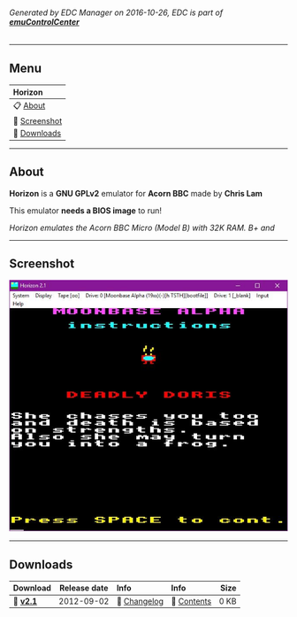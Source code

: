 ###### Generated by EDC Manager on 2016-10-26, EDC is part of [**emuControlCenter**](https://github.com/PhoenixInteractiveNL/emuControlCenter/wiki)
***
## Menu
| **Horizon** |
|:---------|
| :clipboard: [About](#about) |
| :sunrise: [Screenshot](#screenshot) |
| :floppy_disk: [Downloads](#downloads) |
***
## About
**Horizon** is a **GNU GPLv2** emulator for **Acorn BBC** made by **Chris Lam**

This emulator **needs a BIOS image** to run!

_Horizon emulates the Acorn BBC Micro (Model B) with 32K RAM. B+ and_
***
## Screenshot
![](https://raw.githubusercontent.com/PhoenixInteractiveNL/edc-masterhook/master/downloadhooks/horizon/horizon_screen.jpg)
***
## Downloads
| Download | Release date  | Info       | Info       | Size       |
|:---------|:-------------:|:-----------|:-----------|-----------:|
| :floppy_disk: [**v2.1**](https://github.com/PhoenixInteractiveNL/edc-repo0002/raw/master/horizon/2.1.7z) | 2012-09-02 | :page_facing_up: [Changelog](https://github.com/PhoenixInteractiveNL/edc-repo0002/blob/master/horizon/2.1_changelog.txt) | :mag_right: [Contents](https://github.com/PhoenixInteractiveNL/edc-repo0002/blob/master/horizon/2.1_contents.txt) | 0 KB |
